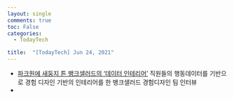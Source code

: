 ```yaml
---
layout: single
comments: true
toc: False
categories:
  - TodayTech

title:  "[TodayTech] Jun 24, 2021"
---
```

- [파크원에 새둥지 튼 뱅크샐러드의 ‘데이터 인테리어’](https://byline.network/2021/02/25-127/) 직원들의 행동데이터를 기반으로 경험 디자인 기반의 인테리어를 한 뱅크샐러드 경험디자인 팀 인터뷰
- 
